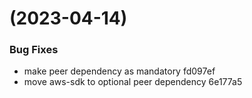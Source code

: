 #  (2023-04-14)


### Bug Fixes

* make peer dependency as mandatory fd097ef
* move aws-sdk to optional peer dependency 6e177a5



